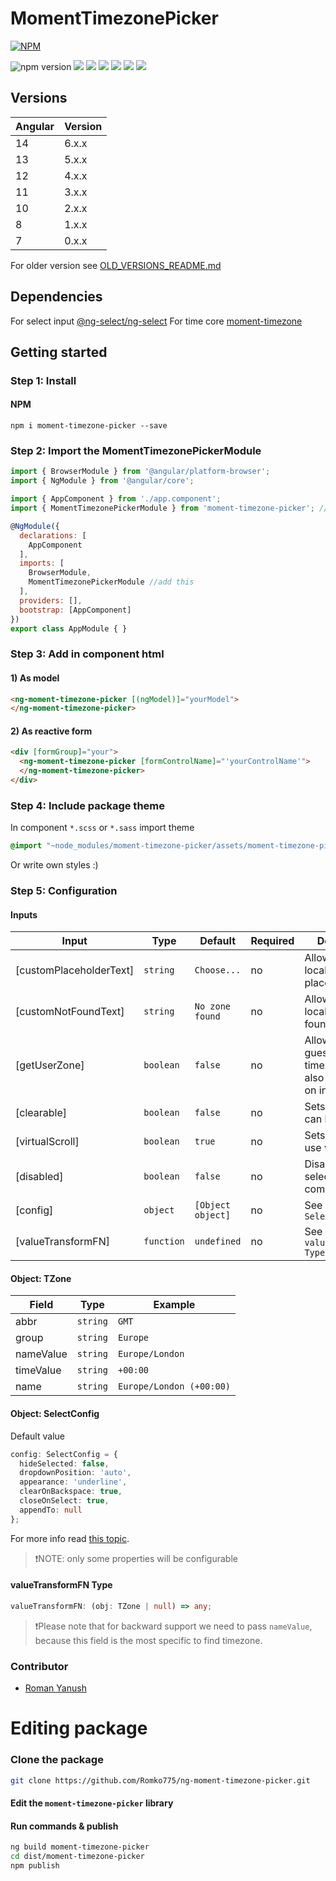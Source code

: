 # MomentTimezonePicker
[![NPM](https://nodei.co/npm/moment-timezone-picker.png)](https://nodei.co/npm/moment-timezone-picker/)

![npm version](https://img.shields.io/npm/v/moment-timezone-picker.svg?style=flat-square)
![](https://img.shields.io/npm/l/moment-timezone-picker.svg?style=flat-square)
![](https://img.shields.io/npm/dt/moment-timezone-picker.svg?style=flat-square)
![](https://img.shields.io/github/last-commit/romko775/ng-moment-timezone-picker.svg?style=flat-square)
![](https://img.shields.io/github/repo-size/romko775/ng-moment-timezone-picker.svg?style=flat-square)
![](https://img.shields.io/github/languages/code-size/romko775/ng-moment-timezone-picker.svg?style=flat-square)
![](https://img.shields.io/github/languages/count/romko775/ng-moment-timezone-picker.svg?style=flat-square)

## Versions
| Angular | Version |
|---------|---------|
| 14      | 6.x.x   |
| 13      | 5.x.x   |
| 12      | 4.x.x   |
| 11      | 3.x.x   |
| 10      | 2.x.x   |
| 8       | 1.x.x   |
| 7       | 0.x.x   |

For older version see [OLD_VERSIONS_README.md](./OLD_VERSION_README.md)

## Dependencies
For select input [@ng-select/ng-select](https://github.com/ng-select/ng-select)
For time core [moment-timezone](https://momentjs.com/timezone/)

## Getting started
### Step 1: Install

#### NPM
```shell
npm i moment-timezone-picker --save
```

### Step 2: Import the MomentTimezonePickerModule
```js
import { BrowserModule } from '@angular/platform-browser';
import { NgModule } from '@angular/core';

import { AppComponent } from './app.component';
import { MomentTimezonePickerModule } from 'moment-timezone-picker'; //add this

@NgModule({
  declarations: [
    AppComponent
  ],
  imports: [
    BrowserModule,
    MomentTimezonePickerModule //add this
  ],
  providers: [],
  bootstrap: [AppComponent]
})
export class AppModule { }
```

### Step 3: Add in component html
#### 1) As model
```html
<ng-moment-timezone-picker [(ngModel)]="yourModel">
</ng-moment-timezone-picker>
```

#### 2) As reactive form
```html
<div [formGroup]="your">
  <ng-moment-timezone-picker [formControlName]="'yourControlName'">
  </ng-moment-timezone-picker>
</div>
```

### Step 4: Include package theme
In component `*.scss` or `*.sass` import theme
```scss
@import "~node_modules/moment-timezone-picker/assets/moment-timezone-picker.theme";
```

Or write own styles :)

### Step 5: Configuration
#### Inputs
| Input                   | Type       | Default           | Required | Description                                                            |
|-------------------------|------------|-------------------|----------|------------------------------------------------------------------------|
| [customPlaceholderText] | `string`   | `Choose...`       | no       | Allows you to localize the placeholder text.                           |
| [customNotFoundText]    | `string`   | `No zone found`   | no       | Allows you to localize not found text                                  |
| [getUserZone]           | `boolean`  | `false`           | no       | Allows you to guess user timezone. If `true` also emits value on init. |
| [clearable]             | `boolean`  | `false`           | no       | Sets that if select can be clearable.                                  |
| [virtualScroll]         | `boolean`  | `true`            | no       | Sets select to use virtual scroll.                                     |
| [disabled]              | `boolean`  | `false`           | no       | Disables the ng-select component                                       |
| [config]                | `object`   | `[Object object]` | no       | See interface `SelectConfig`                                           |
| [valueTransformFN]      | `function` | `undefined`       | no       | See `valueTransformFN Type`                                            |

#### Object: TZone
| Field     | Type     | Example                  |
|-----------|----------|--------------------------|
| abbr      | `string` | `GMT`                    |
| group     | `string` | `Europe`                 |
| nameValue | `string` | `Europe/London`          |
| timeValue | `string` | `+00:00`                 |
| name      | `string` | `Europe/London (+00:00)` |

#### Object: SelectConfig
Default value
```ts
config: SelectConfig = {
  hideSelected: false,
  dropdownPosition: 'auto',
  appearance: 'underline',
  clearOnBackspace: true,
  closeOnSelect: true,
  appendTo: null
};
```

For more info read [this topic](https://github.com/ng-select/ng-select).

> ❗NOTE: only some properties will be configurable

#### valueTransformFN Type
```typescript
valueTransformFN: (obj: TZone | null) => any;
```
> ❗Please note that for backward support we need to pass `nameValue`, because this field is the most specific to find timezone.

### Contributor
- [Roman Yanush](https://github.com/Romko775/)

# Editing package
### Clone the package
```sh
git clone https://github.com/Romko775/ng-moment-timezone-picker.git
```
#### Edit the `moment-timezone-picker` library
#### Run commands & publish
```sh
ng build moment-timezone-picker
cd dist/moment-timezone-picker
npm publish
```
